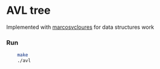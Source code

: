 # AVL tree

Implemented with [marcosvcloures] for data structures work

### Run
```sh
    make
    ./avl
```
[marcosvcloures]: <https://github.com/marcosvcloures>
